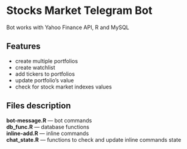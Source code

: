 # Stocks Market Telegram Bot

Bot works with Yahoo Finance API, R and MySQL

## Features
* create multiple portfolios
* create watchlist
* add tickers to portfolios
* update portfolio’s value
* check for stock market indexes values


## Files description
**bot-message.R** — bot commands<br>
**db_func.R** — database functions<br>
**inline-add.R** — inline commands<br>
**chat_state.R** — functions to check and update inline commands state
